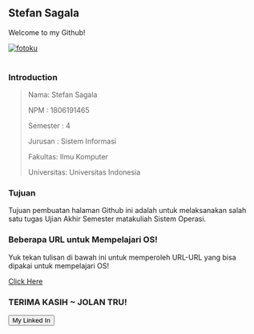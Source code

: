 ## Stefan Sagala

Welcome to my Github!

<a href="https://ibb.co/fYgmsrd"><img src="https://i.ibb.co/pv7CS4j/fotoku.jpg" alt="fotoku" border="0"></a><br /><a target='_blank' href='https://id.imgbb.com/'></a><br />

### Introduction
<blockquote>
  <p>Nama: Stefan Sagala</p>
  <p>NPM : 1806191465</p>
  <p>Semester : 4</p>
  <p>Jurusan : Sistem Informasi</p>
  <p>Fakultas: Ilmu Komputer</p>
  <p>Universitas: Universitas Indonesia</p>
</blockquote>

### Tujuan

Tujuan pembuatan halaman Github ini adalah untuk melaksanakan salah satu tugas Ujian Akhir Semester matakuliah Sistem Operasi.

### Beberapa URL untuk Mempelajari OS!
Yuk tekan tulisan di bawah ini untuk memperoleh URL-URL yang bisa dipakai untuk mempelajari OS!

[Click Here](URLs/)


### TERIMA KASIH ~ JOLAN TRU!

<button type="button" href="https://www.linkedin.com/in/stefansagala/">
My Linked In
</button>

